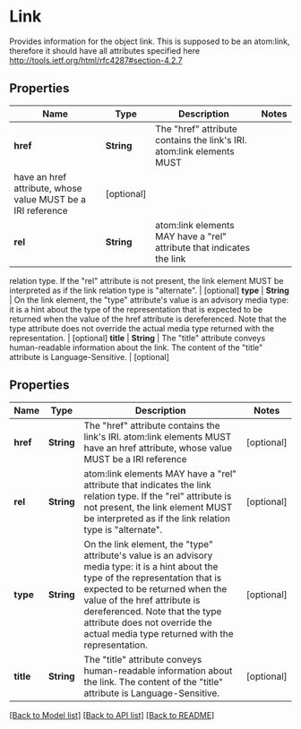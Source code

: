 
# Link
Provides information for the object link.
This is supposed to be an atom:link, therefore it should have all attributes specified here http://tools.ietf.org/html/rfc4287#section-4.2.7

## Properties
Name | Type | Description | Notes
------------ | ------------- | ------------- | -------------
**href** | **String** | The "href" attribute contains the link's IRI. atom:link elements MUST
have an href attribute, whose value MUST be a IRI reference | [optional]
**rel** | **String** | atom:link elements MAY have a "rel" attribute that indicates the link
relation type.  If the "rel" attribute is not present, the link
element MUST be interpreted as if the link relation type is "alternate". | [optional]
**type** | **String** | On the link element, the "type" attribute's value is an advisory
media type: it is a hint about the type of the representation that is
expected to be returned when the value of the href attribute is
dereferenced.  Note that the type attribute does not override the
actual media type returned with the representation. | [optional]
**title** | **String** | The "title" attribute conveys human-readable information about the
link.  The content of the "title" attribute is Language-Sensitive. | [optional]


## Properties
Name | Type | Description | Notes
------------ | ------------- | ------------- | -------------
**href** | **String** | The &quot;href&quot; attribute contains the link&#39;s IRI. atom:link elements MUST have an href attribute, whose value MUST be a IRI reference |  [optional]
**rel** | **String** | atom:link elements MAY have a &quot;rel&quot; attribute that indicates the link relation type.  If the &quot;rel&quot; attribute is not present, the link element MUST be interpreted as if the link relation type is &quot;alternate&quot;. |  [optional]
**type** | **String** | On the link element, the &quot;type&quot; attribute&#39;s value is an advisory media type: it is a hint about the type of the representation that is expected to be returned when the value of the href attribute is dereferenced.  Note that the type attribute does not override the actual media type returned with the representation. |  [optional]
**title** | **String** | The &quot;title&quot; attribute conveys human-readable information about the link.  The content of the &quot;title&quot; attribute is Language-Sensitive. |  [optional]

[[Back to Model list]](../../README.md#documentation-for-models) [[Back to API list]](../../README.md#documentation-for-api-endpoints) [[Back to README]](../../README.md)


